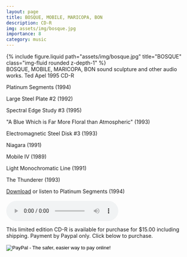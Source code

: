 ```yaml
---
layout: page
title: BOSQUE, MOBILE, MARICOPA, BON
description: CD-R
img: assets/img/bosque.jpg
importance: 8
category: music
---
```


<div class="row">
    <div class="col-sm mt-3 mt-md-0">
        {% include figure.liquid path="assets/img/bosque.jpg" title="BOSQUE" class="img-fluid rounded z-depth-1" %}
    </div>
</div>
<div class="caption">
BOSQUE, MOBILE, MARICOPA, BON
sound sculpture and other audio works.
Ted Apel
1995 CD-R


</div>

Platinum Segments (1994)

Large Steel Plate #2 (1992)

Spectral Edge Study #3 (1995)

"A Blue Which is Far More Floral than Atmospheric" (1993)

Electromagnetic Steel Disk #3 (1993)

Niagara (1991)

Mobile IV (1989)

Light Monochromatic Line (1991)

The Thunderer (1993)


<a href="sound/01%20Platinum%20Segments.mp3">Download</a> or listen to Platinum Segments (1994)<br />      
	<audio controls="controls" >
		<source src="sound/01%20Platinum%20Segments.ogg" type="audio/ogg"/ >
		<source src="sound/01%20Platinum%20Segments.mp3" type="audio/mpeg"/ >
	html5 browsers only.</audio>	



This limited edition CD-R is available for purchase for $15.00 including shipping. Payment by Paypal only. Click below to purchase.

<form action="https://www.paypal.com/cgi-bin/webscr" method="post">
	<input type="hidden" name="cmd" value="_xclick">
	<input type="hidden" name="business" value="tapel@vud.org">
	<input type="hidden" name="lc" value="US">
	<input type="hidden" name="item_name" value="BOSQUE, MOBILE, MARICOPA, BON CD-R">
	<input type="hidden" name="amount" value="15.00">
	<input type="hidden" name="currency_code" value="USD">
	<input type="hidden" name="button_subtype" value="services">
	<input type="hidden" name="no_note" value="0">
	<input type="hidden" name="tax_rate" value="0.000">
	<input type="hidden" name="shipping" value="0.00">
	<input type="hidden" name="bn" value="PP-BuyNowBF:btn_buynowCC_LG.gif:NonHostedGuest">
	<input type="image" src="https://www.paypal.com/en_US/i/btn/btn_buynowCC_LG.gif"  name="submit" alt="PayPal - The safer, easier way to pay online!">
	<img alt="" src="https://www.paypal.com/en_US/i/scr/pixel.gif" width="1" height="1">
	</form>
	
